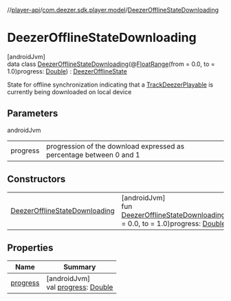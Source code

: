 //[player-api](../../../index.md)/[com.deezer.sdk.player.model](../index.md)/[DeezerOfflineStateDownloading](index.md)

# DeezerOfflineStateDownloading

[androidJvm]\
data class [DeezerOfflineStateDownloading](index.md)(@[FloatRange](https://developer.android.com/reference/kotlin/androidx/annotation/FloatRange.html)(from = 0.0, to = 1.0)progress: [Double](https://kotlinlang.org/api/latest/jvm/stdlib/kotlin/-double/index.html)) : [DeezerOfflineState](../-deezer-offline-state/index.md)

State for offline synchronization indicating that a [TrackDeezerPlayable](../-track-deezer-playable/index.md) is currently being downloaded on local device

## Parameters

androidJvm

|          |                                                                     |
| -------- | ------------------------------------------------------------------- |
| progress | progression of the download expressed as percentage between 0 and 1 |

## Constructors

|                                                                       |                                                                                                                                                                                                                                                                                                               |
| --------------------------------------------------------------------- | ------------------------------------------------------------------------------------------------------------------------------------------------------------------------------------------------------------------------------------------------------------------------------------------------------------- |
| [DeezerOfflineStateDownloading](-deezer-offline-state-downloading.md) | [androidJvm]<br/>fun [DeezerOfflineStateDownloading](-deezer-offline-state-downloading.md)(@[FloatRange](https://developer.android.com/reference/kotlin/androidx/annotation/FloatRange.html)(from = 0.0, to = 1.0)progress: [Double](https://kotlinlang.org/api/latest/jvm/stdlib/kotlin/-double/index.html)) |

## Properties

| Name                    | Summary                                                                                                                        |
| ----------------------- | ------------------------------------------------------------------------------------------------------------------------------ |
| [progress](progress.md) | [androidJvm]<br/>val [progress](progress.md): [Double](https://kotlinlang.org/api/latest/jvm/stdlib/kotlin/-double/index.html) |
